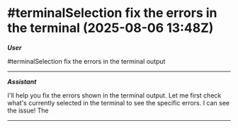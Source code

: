 <!-- Generated by SpecStory -->

# #terminalSelection  fix the errors in the terminal (2025-08-06 13:48Z)

_**User**_

#terminalSelection  fix the errors in the terminal output

---

_**Assistant**_

I'll help you fix the errors shown in the terminal output. Let me first check what's currently selected in the terminal to see the specific errors. I can see the issue! The 

---

